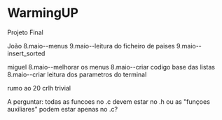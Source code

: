 # WarmingUP
Projeto Final


João
8.maio--menus
9.maio--leitura do ficheiro de paises
9.maio--insert_sorted

miguel
8.maio--melhorar os menus
8.maio--criar codigo base das listas
8.maio--criar leitura dos parametros do terminal

rumo ao 20 crlh
trivial


A perguntar:
    todas as funcoes no .c devem estar no .h ou as "funçoes auxiliares" podem estar apenas no .c?
    
